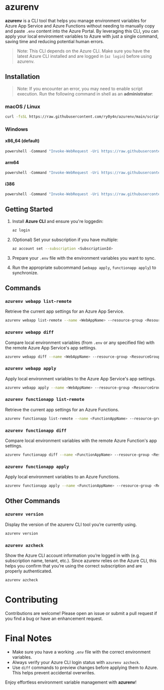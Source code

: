 # azurenv

**azurenv** is a CLI tool that helps you manage environment variables for Azure App Service and Azure Functions without needing to manually copy and paste `.env` content into the Azure Portal. By leveraging this CLI, you can apply your local environment variables to Azure with just a single command, saving time and reducing potential human errors.

> Note: This CLI depends on the Azure CLI. Make sure you have the latest Azure CLI installed and are logged in (`az login`) before using azurenv.

## Installation

> Note: If you encounter an error, you may need to enable script execution. Run the following command in shell as an **administrator**:

### macOS / Linux

```bash
curl -fsSL https://raw.githubusercontent.com/ry0y4n/azurenv/main/scripts/install.sh | sh
```

### Windows

#### x86_64 (default)

```powershell
powershell -Command "Invoke-WebRequest -Uri https://raw.githubusercontent.com/ry0y4n/azurenv/main/scripts/install.ps1 -OutFile install.ps1; .\install.ps1"
```

#### arm64

```powershell
powershell -Command "Invoke-WebRequest -Uri https://raw.githubusercontent.com/ry0y4n/azurenv/main/scripts/install.ps1 -OutFile install.ps1; .\install.ps1 -Arch arm64"
```

#### i386

```powershell
powershell -Command "Invoke-WebRequest -Uri https://raw.githubusercontent.com/ry0y4n/azurenv/main/scripts/install.ps1 -OutFile install.ps1; .\install.ps1 -Arch i386"
```

## Getting Started

1.  Install **Azure CLI** and ensure you're loggedin:

    ```bash
    az login
    ```

2.  (Optional) Set your subscription if you have multiple:

    ```bash
    az account set --subscription <SubscriptionId>
    ```

3.  Prepare your `.env` file with the environment variables you want to sync.
4.  Run the appropriate subcommand (`webapp apply`, `functionapp apply`) to synchronize.

## Commands

### `azurenv webapp list-remote`

Retrieve the current app settings for an Azure App Service.

```bash
azurenv webapp list-remote --name <WebAppName> --resource-group <ResourceGroup>
```

### `azurenv webapp diff`

Compare local environment variables (from `.env` or any specified file) with the remote Azure App Service's app settings.

```bash
azurenv webapp diff --name <WebAppName> --resource-group <ResourceGroup> --file <.env>
```

### `azurenv webapp apply`

Apply local environment variables to the Azure App Service's app settings.

```bash
azurenv webapp apply --name <WebAppName> --resource-group <ResourceGroup> --file <.env>
```

### `azurenv functionapp list-remote`

Retrieve the current app settings for an Azure Functions.

```bash
azurenv functionapp list-remote --name <FunctionAppName> --resource-group <ResourceGroup>
```

### `azurenv functionapp diff`

Compare local environment variables with the remote Azure Function's app settings.

```bash
azurenv functionapp diff --name <FunctionAppName> --resource-group <ResourceGroup> --file <.env>
```

### `azurenv functionapp apply`

Apply local environment variables to an Azure Functions.

```bash
azurenv functionapp apply --name <FunctionAppName> --resource-group <ResourceGroup> --file <.env>
```

## Other Commands

### `azurenv version`

Display the version of the azurenv CLI tool you’re currently using.

```bash
azurenv version
```

### `azurenv azcheck`

Show the Azure CLI account information you’re logged in with (e.g. subscription name, tenant, etc.). Since azurenv relies on the Azure CLI, this helps you confirm that you’re using the correct subscription and are properly authenticated.

```bash
azurenv azcheck
```

# Contributing

Contributions are welcome! Please open an issue or submit a pull request if you find a bug or have an enhancement request.

# Final Notes

- Make sure you have a working `.env` file with the correct environment variables.
- Always verify your Azure CLI login status with `azurenv azcheck`.
- Use `diff` commands to preview changes before applying them to Azure. This helps prevent accidental overwrites.

Enjoy effortless environment variable management with **azurenv**!
